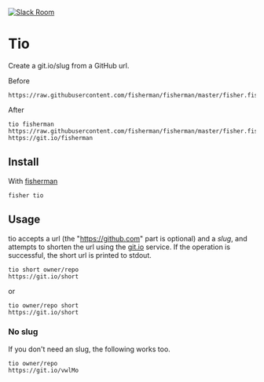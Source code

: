 [![Slack Room][slack-badge]][slack-link]

# Tio

Create a git.io/slug from a GitHub url.

Before
```
https://raw.githubusercontent.com/fisherman/fisherman/master/fisher.fish
```

After

```
tio fisherman https://raw.githubusercontent.com/fisherman/fisherman/master/fisher.fish
https://git.io/fisherman
```

## Install

With [fisherman]

```
fisher tio
```

## Usage

tio accepts a url (the "https://github.com" part is optional) and a *slug*, and attempts to shorten the url using the [git.io] service. If the operation is successful, the short url is printed to stdout.

```
tio short owner/repo
https://git.io/short
```

or

```
tio owner/repo short
https://git.io/short
```

### No slug

If you don't need an slug, the following works too.

```
tio owner/repo
https://git.io/vwlMo
```

[slack-link]: https://fisherman-wharf.herokuapp.com/
[slack-badge]: https://img.shields.io/badge/slack-join%20the%20chat-00B9FF.svg?style=flat-square
[fisherman]: https://github.com/fisherman/fisherman
[git.io]: https://git.io/
